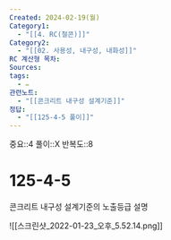 ```yaml
---
Created: 2024-02-19(월)
Category1:
  - "[[4. RC(철콘)]]"
Category2:
  - "[[02. 사용성, 내구성, 내화성]]"
RC 계산형 목차: 
Sources: 
tags:
  - ✏️
관련노트:
  - "[[콘크리트 내구성 설계기준]]"
정답:
  - "[[125-4-5 풀이]]"
---
```

중요::4
풀이::X
반복도::8
#  125-4-5


콘크리트 내구성 설계기준의 노출등급 설명

![[스크린샷_2022-01-23_오후_5.52.14.png]]